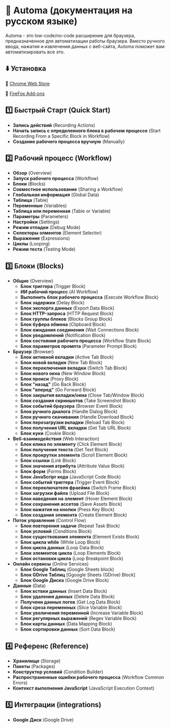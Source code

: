 # 🤖 Automa (документация на русском языке)
Automa - это low-code/no-code расширение для браузера, предназначенное для автоматизации работы браузера. Вместо ручного ввода, нажатия и извлечения данных с веб-сайта, Automa поможет вам автоматизировать все это.
## ⬇️ Установка
🔲 [Chrome Web Store](https://chrome.google.com/webstore/detail/automa/infppggnoaenmfagbfknfkancpbljcca)

🔲 [FireFox Add-ons](https://addons.mozilla.org/en-US/firefox/addon/automa/)

## 1️⃣ Быстрый Старт (Quick Start)
- **Запись действий** (Recording Actions)
- **Начать запись с определенного блока в рабочем процессе** (Start Recording From a Specific Block in Workflow)
- **Создание рабочего процесса вручную** (Manually)

## 2️⃣ Рабочий процесс (Workflow)
- **Обзор** (Overview)
- **Запуск рабочего процесса** (Workflow)
- **Блоки** (Blocks)
- **Совместное использование** (Sharing a Workflow)
- **Глобальная информация** (Global Data)
- **Таблица** (Table)
- **Переменные** (Variables)
- **Таблица или переменная** (Table or Variable)
- **Параметры** (Parameters)
- **Настройки** (Settings)
- **Режим отладки** (Debug Mode)
- **Селекторы элментов** (Element Selector)
- **Выражения** (Expressions)
- **Циклы** (Looping)
- **Режим теста** (Testing Mode)

## 3️⃣ Блоки (Blocks)
- **Общие** (Overview)
  - **Блок триггера** (Trigger Block)
  - **ИИ рабочий процесс** (AI Workflow)
  - **Выполнить блок рабочего процесса** (Execute Workflow Block)
  - **Блок задержки** (Delay Block)
  - **Блок экспорта данных** (Export Data Block)
  - **Блок HTTP-запроса** (HTTP Request Block)
  - **Блок группы блоков** (Blocks Group Block)
  - **Блок буфера обмена** (Clipboard Block)
  - **Блок ожидания соединения** (Wait Connections Block)
  - **Блок уведомлений** (Notification Block)
  - **Блок состояния рабочего процесса** (Workflow State Block)
  - **Блок параметров промпта** (Parameter Prompt Block)
- **Браузер** (Browser)
  - **Блок активной вкладки** (Active Tab Block)
  - **Блок новой вкладки** (New Tab Block)
  - **Блок переключения вкладки** (Switch Tab Block)
  - **Блок нового окна** (New Window Block)
  - **Блок прокси** (Proxy Block)
  - **Блок "назад"** (Go Back Block)
  - **Блок "вперед"** (Go Forward Block)
  - **Блок закрытия вкладки/окна** (Close Tab/Window Block)
  - **Блок создания скриншотов** (Take Screenshot Block)
  - **Блок событий браузера** (Browser Event Block)
  - **Блок ручного диалога** (Handle Dialog Block)
  - **Блок ручного скачивания** (Handle Download Block)
  - **Блок перезагрузки вкладки** (Reload Tab Block)
  - **Блок получения URL вкладки** (Get Tab URL Block)
  - **Блок куки** (Cookie Block)
- **Веб-взаимодействия** (Web Interaction)
  - **Блок клика по элементу** (Click Element Block)
  - **Блок получения текста** (Get Text Block)
  - **Блок прокрутки элемента** (Scroll Element Block)
  - **Блок ссылки** (Link Block)
  - **Блок значения атрибута** (Attribute Value Block)
  - **Блок форм** (Forms Block)
  - **Блок JavaScripr кода** (JavaScript Code Block)
  - **Блок событий триггера** (Trigger Event Block)
  - **Блок переключателя фраейма** (Switch Frame Block)
  - **Блок загрузки файла** (Upload File Block)
  - **Блок наведения на элемент** (Hover Element Block)
  - **Блок сохранения ассетов** (Save Assets Block)
  - **Блок нажатия на кнопки** (Press Key Block)
  - **Блок создания элемента** (Create Element Block)
- **Поток управления** (Control Flow)
  - **Блок повторения задачи** (Repeat Task Block)
  - **Блок условий** (Conditions Block)
  - **Блок существования элемента** (Element Exists Block)
  - **Блок цикла while** (While Loop Block)
  - **Блок цикла данных** (Loop Data Block)
  - **Блок элементов цикла** (Loop Elements Block)
  - **Блок остановки цикла** (Loop Breakpoint Block)
- **Онлайн сервисы** (Online Services)
  - **Блок Google Таблиц** (Google Sheets block)
  - **Блок GDrive Таблиц** [Ggoogle Sheets (GDrive) Block]
  - **Блок Google Диска** (Google Drive Block)
- **Данные** (Data)
  - **Блок вствки данных** (Insert Data Block)
  - **Блок удаления данных** (Delete Data Block)
  - **Получени данных логов** (Get Log Data Block)
  - **Блок среза переменных** (Slice Variable Block)
  - **Блок увеличения переменной** (Increase Variable Block)
  - **Блок регулярных выражений** (Regex Variable Block)
  - **Блок карты данных** (Data Mapping Block)
  - **Блок сортировки данных** (Sort Data Block)
## 4️⃣ Референс (Reference)
- **Хранилище** (Storage)
- **Пакеты** (Packages)
- **Конструктор условий** (Condition Builder)
- **Распространенные ошибки рабочего процесса** (Workflow Common Errors)
- **Контекст выполнения JavaScript** (JavaScript Execution Context)
## 5️⃣ Интеграции (integrations)
- **Google Диск** (Google Drive)
